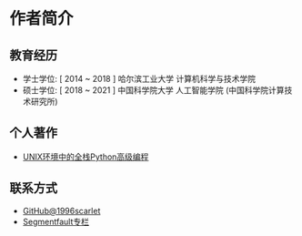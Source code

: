 # 作者简介

## 教育经历

* 学士学位: [ 2014 ~ 2018 ] 哈尔滨工业大学 计算机科学与技术学院
* 硕士学位: [ 2018 ~ 2021 ] 中国科学院大学 人工智能学院 (中国科学院计算技术研究所)

## 个人著作

* [UNIX环境中的全栈Python高级编程](https://1996scarlet.github.io/python-apue/)

## 联系方式

* [GitHub@1996scarlet](https://github.com/1996scarlet)
* [Segmentfault专栏](https://segmentfault.com/blog/advanced-bash)

